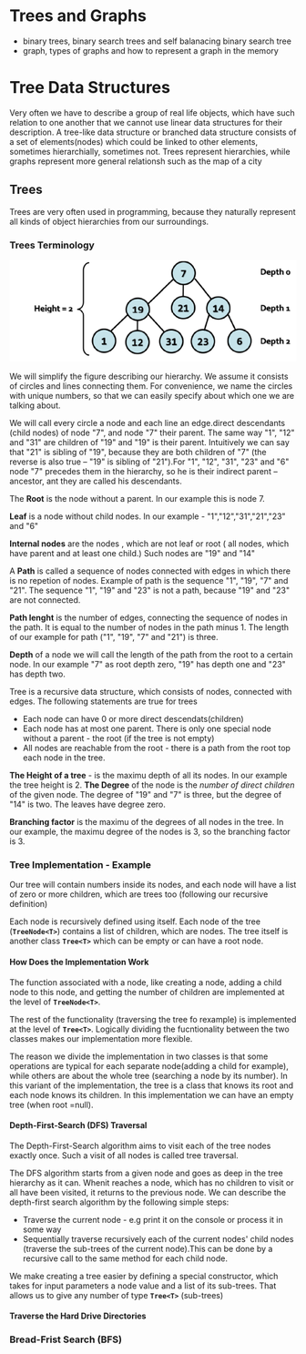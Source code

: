 # Trees and Graphs

- binary trees, binary search trees and self balanacing binary search tree
- graph, types of graphs and how to represent a graph in the memory

# Tree Data Structures

Very often we have to describe a group of real life objects, which have such relation to one another that we cannot use linear data structures for their description. A tree-like data structure or branched data structure consists of a set of elements(nodes) which could be linked to other elements, sometimes hierarchially, sometimes not. Trees represent hierarchies, while graphs represent more general relationsh such as the map of a city

## Trees

Trees are very often used in programming, because they naturally represent all kinds of object hierarchies from our surroundings.

### Trees Terminology

![](tree.PNG)

We will simplify the figure describing our hierarchy. We assume it consists of circles and lines connecting them. For convenience, we name the circles with unique numbers, so that we can easily specify about which one we are talking about.

We will call every circle a node and each line an edge.direct descendants (child nodes) of node "7", and node "7" their parent. The same way "1", "12" and "31" are children of "19" and "19" is their parent. Intuitively we can say that "21" is sibling of "19", because they are both children of "7" (the reverse is also true – "19" is sibling of "21").For "1", "12", "31", "23" and "6" node "7" precedes them in the hierarchy, so he is their indirect parent – ancestor, ant they are called his descendants.

The **Root** is the node without a parent. In our example this is node 7.

**Leaf** is a node without child nodes. In our example - "1","12","31","21","23" and "6"

**Internal nodes** are the nodes , which are not leaf or root ( all nodes, which have parent and at least one child.) Such nodes are "19" and "14"

A **Path** is called a sequence of nodes connected with edges in which there is no repetion of nodes. Example of path is the sequence "1", "19", "7" and "21". The sequence "1", "19" and "23" is not a path, because "19" and "23" are not connected.

**Path lenght** is the number of edges, connecting the sequence of nodes in the path. It is equal to the number of nodes in the path minus 1. The length of our example for path ("1", "19", "7" and "21") is three.

**Depth** of a node we will call the length of the path from the root to a certain node. In our example "7" as root depth zero, "19" has depth one and "23" has depth two.

Tree is a recursive data structure, which consists of nodes, connected with edges. The following statements are true for trees

- Each node can have 0 or more direct descendats(children)
- Each node has at most one parent. There is only one special node without a parent - the root (if the tree is not empty)
- All nodes are reachable from the root - there is a path from the root top each node in the tree.

**The Height of a tree** - is the maximu depth of all its nodes. In our example the tree height is 2.
**The Degree** of the node is the _number of direct children_ of the given node. The degree of "19" and "7" is three, but the degree of "14" is two. The leaves have degree zero.

**Branching factor** is the maximu of the degrees of all nodes in the tree. In our example, the maximu degree of the nodes is 3, so the branching factor is 3.

### Tree Implementation - Example

Our tree will contain numbers inside its nodes, and each node will have a list of zero or more children, which are trees too (following our recursive definition)

Each node is recursively defined using itself. Each node of the tree (**`TreeNode<T>`**) contains a list of children, which are nodes. The tree itself is another class **`Tree<T>`** which can be empty or can have a root node.

#### How Does the Implementation Work

The function associated with a node, like creating a node, adding a child node to this node, and getting the number of children are implemented at the level of **`TreeNode<T>`**.

The rest of the functionality (traversing the tree fo rexample) is implemented at the level of **`Tree<T>`**. Logically dividing the fucntionality between the two classes makes our implementation more flexible.

The reason we divide the implementation in two classes is that some operations are typical for each separate node(adding a child for example), while others are about the whole tree (searching a node by its number). In this variant of the implementation, the tree is a class that knows its root and each node knows its children. In this implementation we can have an empty tree (when root =null).

#### Depth-First-Search (DFS) Traversal

The Depth-First-Search algorithm aims to visit each of the tree nodes exactly once. Such a visit of all nodes is called tree traversal.

The DFS algorithm starts from a given node and goes as deep in the tree hierarchy as it can. Whenit reaches a node, which has no children to visit or all have been visited, it returns to the previous node. We can describe the depth-first search algorithm by the following simple steps:

- Traverse the current node - e.g print it on the console or process it in some way
- Sequentially traverse recursively each of the current nodes' child nodes (traverse the sub-trees of the current node).This can be done by a recursive call to the same method for each child node.

We make creating a tree easier by defining a special constructor, which takes for input parameters a node value and a list of its sub-trees. That allows us to give any number of type **`Tree<T>`** (sub-trees)

#### Traverse the Hard Drive Directories


### Bread-Frist Search (BFS)


